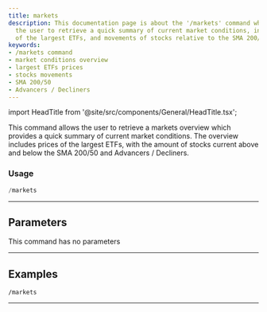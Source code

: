 ```yaml
---
title: markets
description: This documentation page is about the '/markets' command which allows
  the user to retrieve a quick summary of current market conditions, including prices
  of the largest ETFs, and movements of stocks relative to the SMA 200/50.
keywords:
- /markets command
- market conditions overview
- largest ETFs prices
- stocks movements
- SMA 200/50
- Advancers / Decliners
---
```


import HeadTitle from '@site/src/components/General/HeadTitle.tsx';

<HeadTitle title="markets - Overview - Telegram - Reference | OpenBB Bot Docs" />

This command allows the user to retrieve a markets overview which provides a quick summary of current market conditions. The overview includes prices of the largest ETFs, with the amount of stocks current above and below the SMA 200/50 and Advancers / Decliners.

### Usage

```python wordwrap
/markets
```

---

## Parameters

This command has no parameters


---

## Examples

```
/markets
```
---
